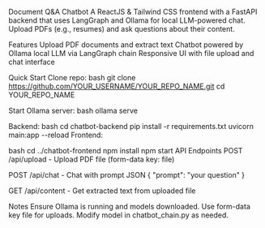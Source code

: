 Document Q&A Chatbot
A ReactJS & Tailwind CSS frontend with a FastAPI backend that uses LangGraph and Ollama for local LLM-powered chat. Upload PDFs (e.g., resumes) and ask questions about their content.

Features
Upload PDF documents and extract text
Chatbot powered by Ollama local LLM via LangGraph chain
Responsive UI with file upload and chat interface


Quick Start
Clone repo:
bash
git clone https://github.com/YOUR_USERNAME/YOUR_REPO_NAME.git
cd YOUR_REPO_NAME

Start Ollama server:
bash
ollama serve

Backend:
bash
cd chatbot-backend
pip install -r requirements.txt
uvicorn main:app --reload
Frontend:

bash
cd ../chatbot-frontend
npm install
npm start
API Endpoints
POST /api/upload - Upload PDF file (form-data key: file)

POST /api/chat - Chat with prompt JSON { "prompt": "your question" }

GET /api/content - Get extracted text from uploaded file

Notes
Ensure Ollama is running and models downloaded.
Use form-data key file for uploads.
Modify model in chatbot_chain.py as needed.
